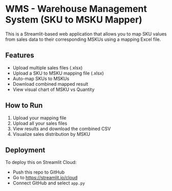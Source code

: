 
# WMS - Warehouse Management System (SKU to MSKU Mapper)

This is a Streamlit-based web application that allows you to map SKU values from sales data to their corresponding MSKUs using a mapping Excel file.

## Features

- Upload multiple sales files (.xlsx)
- Upload a SKU to MSKU mapping file (.xlsx)
- Auto-map SKUs to MSKUs
- Download combined mapped result
- View visual chart of MSKU vs Quantity

## How to Run

1. Upload your mapping file
2. Upload all your sales files
3. View results and download the combined CSV
4. Visualize sales distribution by MSKU

## Deployment

To deploy this on Streamlit Cloud:

- Push this repo to GitHub
- Go to https://streamlit.io/cloud
- Connect GitHub and select `app.py`
